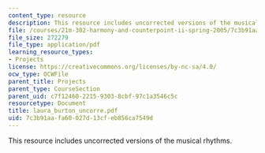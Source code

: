 ```yaml
---
content_type: resource
description: This resource includes uncorrected versions of the musical rhythms.
file: /courses/21m-302-harmony-and-counterpoint-ii-spring-2005/7c3b91aafa60027d13cfeb856ca7549d_laura_burton_uncorre.pdf
file_size: 272279
file_type: application/pdf
learning_resource_types:
- Projects
license: https://creativecommons.org/licenses/by-nc-sa/4.0/
ocw_type: OCWFile
parent_title: Projects
parent_type: CourseSection
parent_uid: c7f12460-2215-9303-8cbf-97c1a3546c5c
resourcetype: Document
title: laura_burton_uncorre.pdf
uid: 7c3b91aa-fa60-027d-13cf-eb856ca7549d
---
```

This resource includes uncorrected versions of the musical rhythms.